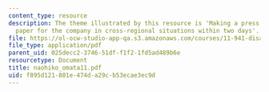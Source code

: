 ```yaml
---
content_type: resource
description: The theme illustrated by this resource is 'Making a press conference
  paper for the company in cross-regional situations within two days'.
file: https://ol-ocw-studio-app-qa.s3.amazonaws.com/courses/11-941-disaster-vulnerability-and-resilience-spring-2005/f895d121801e474da29cb53ecae3ec9d_naohiko_omata11.pdf
file_type: application/pdf
parent_uid: 025decc2-3746-51df-f1f2-1fd5ad489b6e
resourcetype: Document
title: naohiko_omata11.pdf
uid: f895d121-801e-474d-a29c-b53ecae3ec9d
---
```

